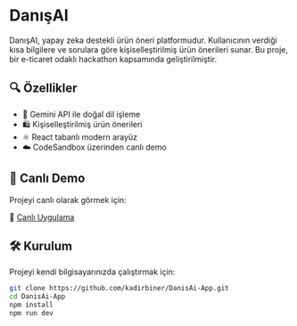 # DanışAI

DanışAI, yapay zeka destekli ürün öneri platformudur. Kullanıcının verdiği kısa bilgilere ve sorulara göre kişiselleştirilmiş ürün önerileri sunar. Bu proje, bir e-ticaret odaklı hackathon kapsamında geliştirilmiştir.

## 🔍 Özellikler

- 🔗 Gemini API ile doğal dil işleme
- 🛍️ Kişiselleştirilmiş ürün önerileri
- ⚛️ React tabanlı modern arayüz
- ☁️ CodeSandbox üzerinden canlı demo

## 🚀 Canlı Demo

Projeyi canlı olarak görmek için:

🔗 [Canlı Uygulama](https://lqd8k6-5173.csb.app/)

## 🛠️ Kurulum

Projeyi kendi bilgisayarınızda çalıştırmak için:

```bash
git clone https://github.com/kadirbiner/DanisAi-App.git
cd DanisAi-App
npm install
npm run dev
```
